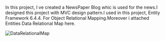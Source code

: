 In this project, I ve created a NewsPaper Blog whic is used for the news.I designed this project with MVC design pattern.I used in this project, 
Entity Framework 6.4.4. For Object Relational Mapping.Moreover i attached Entities Data Relational Map here.


![DataRelationalMap](https://gblobscdn.gitbook.com/assets%2F-MPZWH8z5HQCr0SKi2oj%2F-MQbESt7z9Ot6a48BqWU%2F-MQbEWLGP8DXnsZTK6hb%2Fdc979621-ebef-405c-87e6-5db7e4e9520a.jpg?alt=media&token=2ffef6b8-4913-4a58-91c3-dbe8c6d350eb)
